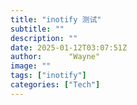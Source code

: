 ```yaml
---
title: "inotify 测试"
subtitle: ""
description: ""
date: 2025-01-12T03:07:51Z
author:      "Wayne"
image: ""
tags: ["inotify"]
categories: ["Tech"]
---
```

